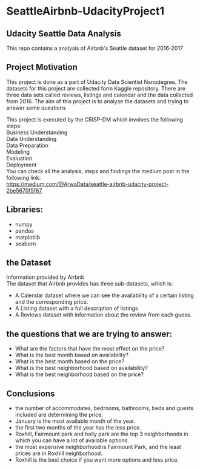# SeattleAirbnb-UdacityProject1

## Udacity Seattle Data Analysis
This repo contains a analysis of Airbnb's Seattle dataset for 2016-2017<br>

## Project Motivation
This project is done as a part of Udacity Data Scientist Nanodegree. The datasets for this project are collected form Kaggle repository. There are three data sets called reviews, listings and calendar and the data collected from 2016. The aim of this project is to analyse the datasets and trying to answer some questions

This project is executed by the CRISP-DM which involves the following steps:<br>
Business Understanding<br>
Data Understanding<br>
Data Preparation<br>
Modeling<br>
Evaluation<br>
Deployment<br>
You can check all the analysis, steps and findings the medium post in the following link: <br>
https://medium.com/@ArwaData/seattle-airbnb-udacity-project-2be5670f5f67

## Libraries:
- numpy<br>
- pandas<br>
- matplotlib<br>
- seaborn<br>

## the Dataset
Information provided by Airbnb<br>
The dataset that Airbnb provides has three sub-datasets, which is:<br>
- A Calendar dataset where we can see the availability of a certain listing and the corresponding price.<br>
- A Listing dataset with a full description of listings<br>
- A Reviews dataset with information about the review from each guess.<br>


## the questions that we are trying to answer: 
- What are the factors that have the most effect on the price?<br>
- What is the best month based on availability?<br>
- What is the best month based on the price?<br>
- What is the best neighborhood based on availability?<br>
- What is the best neighborhood based on the price?<br>

## Conclusions
- the number of accommodates, bedrooms, bathrooms, beds and guests included are determining the price.<br>
- January is the most available month of the year.<br>
- the first two months of the year has the less price.<br>
- Roxhill, Fairmount park and holly park are the top 3 neighborhoods in which you can have a lot of available options.<br>
- the most expensive neighborhood is Fairmount Park, and the least prices are in Roxhill neighborhood.<br>
- Roxhill is the best choice if you want more options and less price.
